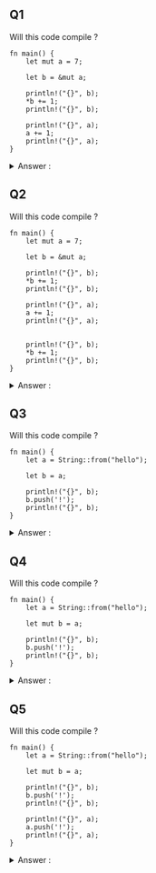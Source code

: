 ## Q1

Will this code compile ?
```
fn main() {
    let mut a = 7;
    
    let b = &mut a;     

    println!("{}", b);
    *b += 1;
    println!("{}", b);

    println!("{}", a);
    a += 1;
    println!("{}", a);
}
```

<details>
<summary>Answer :</summary>

 * Yes

</details>

## Q2

Will this code compile ?
```
fn main() {
    let mut a = 7;
    
    let b = &mut a;     

    println!("{}", b);
    *b += 1;
    println!("{}", b);

    println!("{}", a);
    a += 1;
    println!("{}", a);


    println!("{}", b);
    *b += 1;
    println!("{}", b);
}
```

<details>
<summary>Answer :</summary>

 * No

</details>

## Q3

Will this code compile ?
```
fn main() {
    let a = String::from("hello");
    
    let b = a;    

    println!("{}", b);
    b.push('!');
    println!("{}", b);
}
```

<details>
<summary>Answer :</summary>

 * No

</details>

## Q4

Will this code compile ?

```
fn main() {
    let a = String::from("hello");
    
    let mut b = a;    

    println!("{}", b);
    b.push('!');
    println!("{}", b);
}
```

<details>
<summary>Answer :</summary>

 * Yes

</details>

## Q5

Will this code compile ?
```
fn main() {
    let a = String::from("hello");
    
    let mut b = a;    

    println!("{}", b);
    b.push('!');
    println!("{}", b);

    println!("{}", a);
    a.push('!');
    println!("{}", a); 
}
```

<details>
<summary>Answer :</summary>

 * Yes

</details>

